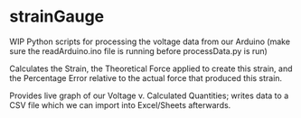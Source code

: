 # strainGauge
WIP Python scripts for processing the voltage data from our Arduino (make sure the readArduino.ino file is running before processData.py is run)

Calculates the Strain, the Theoretical Force applied to create this strain, and the Percentage Error relative to the actual force that produced this strain.

Provides live graph of our Voltage v. Calculated Quantities; writes data to a CSV file which we can import into Excel/Sheets afterwards.
